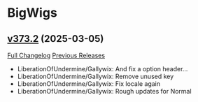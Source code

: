 # BigWigs

## [v373.2](https://github.com/BigWigsMods/BigWigs/tree/v373.2) (2025-03-05)
[Full Changelog](https://github.com/BigWigsMods/BigWigs/compare/v373.1...v373.2) [Previous Releases](https://github.com/BigWigsMods/BigWigs/releases)

- LiberationOfUndermine/Gallywix: And fix a option header...  
- LiberationOfUndermine/Gallywix: Remove unused key  
- LiberationOfUndermine/Gallywix: Fix locale again  
- LiberationOfUndermine/Gallywix: Rough updates for Normal  
